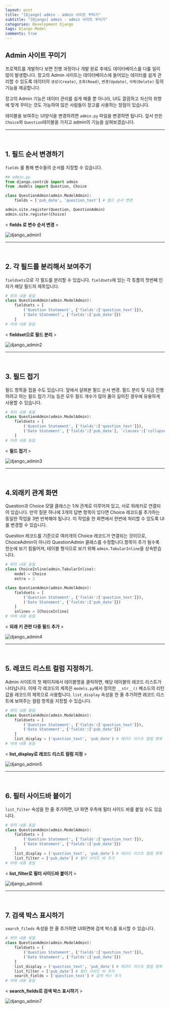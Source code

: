 ```yaml
---
layout: post
title: "[Django] admin - admin 사이트 꾸미기"
subtitle: "[Django] admin - admin 사이트 꾸미기"
categories: Development Django
tags: Django Model
comments: true
---
```

## Admin 사이트 꾸미기

프로젝트를 개발하다 보면 진행 과정이나 개발 완료 후에도 데이터베이스를 다룰 일이 많이 발생합니다. 장고의 Admin 사이트는 데이터베이스에 들어있는 데이터를 쉽게 관리할 수 있도록 데이터의 `생성(Create)`, `조회(Read)`, `변경(Update)`, `삭제(Delete)` 등의 기능을 제공합니다.

장고의 Admin 기능은 데이터 관리를 쉽게 해줄 뿐 아니라, UI도 깔끔하고 자신의 취향에 맞게 꾸미는 것도 가능하여 많은 사람들이 장고를 사용하는 장점이 있습니다.

테이블을 보여주는 UI양식을 변경하려면 `admin.py` 파일을 변경하면 됩니다. 앞서 만든 `Choice`와 `Question`테이블을 가지고 admin의 기능을 살펴보겠습니다.

---
&nbsp;

## 1. 필드 순서 변경하기  
`fields` 를 통해 변수들의 순서를 지정할 수 있습니다.

```python
## admin.py
from django.contrib import admin
from .models import Question, Choice

class QuestionAdmin(admin.ModelAdmin):
    fields = ['pub_date', 'question_text'] # 필드 순서 변경

admin.site.register(Question, QuestionAdmin)
admin.site.register(Choice)
```
< **fields 로 변수 순서 변경** >

![django_admin1](https://yunsikus.github.io/assets/img/post_img/django-admin_1.jpg)

---
&nbsp;

## 2. 각 필드를 분리해서 보여주기
`fieldsets`으로 각 필드를 분리할 수 있습니다. `fieldsets`에 있는 각 튜플의 첫번째 인자가 해당 필드의 제목입니다.

```python
# 위의 내용 동일
class QuestionAdmin(admin.ModelAdmin):
    fieldsets = [
        ('Question Statement', {'fields':['question_text']}),
        ('Date Statement', {'fields':['pub_date']})
    ]
# 아래 내용 동일
```
< **fieldset으로 필드 분리** >

![django_admin2](https://yunsikus.github.io/assets/img/post_img/django-admin_2.jpg)

---
&nbsp;
## 3. 필드 접기
필드 항목을 접을 수도 있습니다. 앞에서 살펴본 필드 순서 변경. 필드 분리 및 지금 진행하려고 하는 필드 접기 기능 등은 모두 필드 개수가 많아 폼이 길어진 경우에 유용하게 사용할 수 있습니다.

```python
# 위의 내용 동일
class QuestionAdmin(admin.ModelAdmin):
    fieldsets = [
        ('Question Statement', {'fields':['question_text']}),
        ('Date Statement', {'fields':['pub_date'], 'classes':['collapse']})
    ]
# 아래 내용 동일
```
< **필드 접기** >

![django_admin3](https://yunsikus.github.io/assets/img/post_img/django-admin_3.jpg)

---
&nbsp;
## 4.외래키 관계 화면

Question과 Choice 모델 클래스는 1:N 관계로 이루어져 있고, 서로 외래키로 연결되어 있습니다. 만약 질문 하나에 3개의 답변 항목이 있다면 Choice 레코드를 추가하는 동일한 작업을 3번 반복해야 됩니다. 이 작업을 한 화면에서 한번에 처리할 수 있도록 UI를 변경할 수 있습니다.

Question 레코드를 기준으로 여러개의 Choice 레코드가 연결되는 것이므로, ChoiceAdmin이 아니라 QuestionAdmin 클래스를 수정합니다.항목이 추가 될수록 한눈에 보기 힘들어져, 테이블 형식으로 보기 위해 `admin.TabularInline`을 상속받습니다.  

```python
# 위의 내용 동일
class ChoiceInline(admin.TabularInline):
    model = Choice
    extra = 2

class QuestionAdmin(admin.ModelAdmin):
    fieldsets = [
        ('Question Statement', {'fields':['question_text']}),
        ('Date Statement', {'fields':['pub_date']})
    ]
    inlines = [ChoiceInline]
# 아래 내용 동일
```

< **외래 키 관련 다중 필드 추가** >

![django_admin4](https://yunsikus.github.io/assets/img/post_img/django-admin_4.jpg)

---
&nbsp;
## 5. 레코드 리스트 컬럼 지정하기.

Admin 사이트의 첫 페이지에서 테이블명을 클릭하면, 해당 테이블의 레코드 리스트가 나타납니다. 이때 각 레코드의 제목은 `models.py`에서 정의한 `__str__()` 메소드의 리턴값을 레코드의 제목으로 사용합니다. `list_display` 속성을 한 줄 추가하면 레코드 리스트에 보여주는 컬럼 항목을 지정할 수 있습니다.  

```python
# 위의 내용 동일
class QuestionAdmin(admin.ModelAdmin):
    fieldsets = [
        ('Question Statement', {'fields':['question_text']}),
        ('Date Statement', {'fields':['pub_date']})
    ]
    list_display = ('question_text', 'pub_date') # 레코드 리스트 컬럼 항목 지정
# 아래 내용 동일
```

< **list_display로 레코드 리스트 컬럼 지정** >

![django_admin5](https://yunsikus.github.io/assets/img/post_img/django-admin_5.jpg)

---
&nbsp;
## 6. 필터 사이드바 붙이기

`list_filter` 속성을 한 줄 추가하면, UI 화면 우측에 필터 사이드 바를 붙일 수도 있습니다.
```python
# 위의 내용 동일
class QuestionAdmin(admin.ModelAdmin):
    fieldsets = [
        ('Question Statement', {'fields':['question_text']}),
        ('Date Statement', {'fields':['pub_date']})
    ]
    list_display = ('question_text', 'pub_date') # 레코드 리스트 컬럼 항목 지정
    list_filter = ['pub_date'] # 필터 사이드 바 추가
# 아래 내용 동일
```

< **list_filter로 필터 사이드바 붙이기** >

![django_admin6](https://yunsikus.github.io/assets/img/post_img/django-admin_6.jpg)

---
&nbsp;
## 7. 검색 박스 표시하기
`search_fileds` 속성을 한 줄 추가하면 UI화면에 검색 박스를 표시할 수 있습니다.
```python
# 위의 내용 동일
class QuestionAdmin(admin.ModelAdmin):
    fieldsets = [
        ('Question Statement', {'fields':['question_text']}),
        ('Date Statement', {'fields':['pub_date']})
    ]
    list_display = ('question_text', 'pub_date') # 레코드 리스트 컬럼 항목 지정
    list_filter = ['pub_date'] # 필터 사이드 바 추가
    search_fields = ['question_text'] # 검색 박스 추가
# 아래 내용 동일
```

< **search_fields로 검색 박스 표시하기** >

![django_admin7](https://yunsikus.github.io/assets/img/post_img/django-admin_7.jpg)

